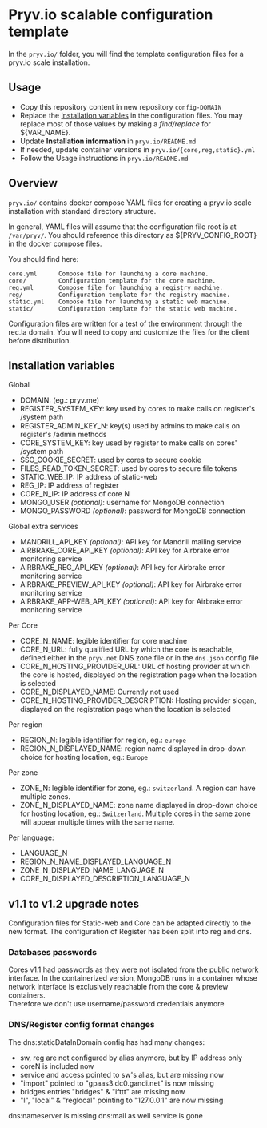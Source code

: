 # Pryv.io scalable configuration template

In the `pryv.io/` folder, you will find the template configuration files for a pryv.io scale installation.
 
 
## Usage

* Copy this repository content in new repository `config-DOMAIN`
* Replace the [installation variables](#installation-variables) in the configuration files. You may replace most of those values by making a *find/replace* for ${VAR_NAME}.  
* Update **Installation information** in `pryv.io/README.md`
* If needed, update container versions in `pryv.io/{core,reg,static}.yml`
* Follow the Usage instructions in `pryv.io/README.md`


## Overview

`pryv.io/` contains docker compose YAML files for creating a pryv.io scale
installation with standard directory structure. 

In general, YAML files will assume that the configuration file root is at 
`/var/pryv/`. You should reference this directory as ${PRYV_CONFIG_ROOT} in the
docker compose files. 

You should find here: 

    core.yml      Compose file for launching a core machine.
    core/         Configuration template for the core machine. 
    reg.yml       Compose file for launching a registry machine. 
    reg/          Configuration template for the registry machine. 
    static.yml    Compose file for launching a static web machine. 
    static/       Configuration template for the static web machine. 
    
Configuration files are written for a test of the environment through the rec.la
domain. You will need to copy and customize the files for the client before
distribution. 


## Installation variables

Global
- DOMAIN: (eg.: pryv.me)
- REGISTER_SYSTEM_KEY: key used by cores to make calls on register's /system path
- REGISTER_ADMIN_KEY_N: key(s) used by admins to make calls on register's /admin methods
- CORE_SYSTEM_KEY: key used by register to make calls on cores' /system path
- SSO_COOKIE_SECRET: used by cores to secure cookie
- FILES_READ_TOKEN_SECRET: used by cores to secure file tokens
- STATIC_WEB_IP: IP address of static-web
- REG_IP: IP address of register
- CORE_N_IP: IP address of core N
- MONGO_USER *(optional)*: username for MongoDB connection
- MONGO_PASSWORD *(optional)*: password for MongoDB connection

Global extra services
- MANDRILL_API_KEY *(optional)*: API key for Mandrill mailing service 
- AIRBRAKE_CORE_API_KEY *(optional)*: API key for Airbrake error monitoring service
- AIRBRAKE_REG_API_KEY *(optional)*: API key for Airbrake error monitoring service
- AIRBRAKE_PREVIEW_API_KEY *(optional)*: API key for Airbrake error monitoring service
- AIRBRAKE_APP-WEB_API_KEY *(optional)*: API key for Airbrake error monitoring service

Per Core
- CORE_N_NAME: legible identifier for core machine 
- CORE_N_URL: fully qualified URL by which the core is reachable, defined either in the `pryv.net` DNS zone file or in the `dns.json` config file
- CORE_N_HOSTING_PROVIDER_URL: URL of hosting provider at which the core is hosted, displayed on the registration page when the location is selected   
- CORE_N_DISPLAYED_NAME: Currently not used
- CORE_N_HOSTING_PROVIDER_DESCRIPTION: Hosting provider slogan, displayed on the registration page when the location is selected

Per region
- REGION_N: legible identifier for region, eg.: `europe`
- REGION_N_DISPLAYED_NAME: region name displayed in drop-down choice for hosting location, eg.: `Europe` 

Per zone
- ZONE_N: legible identifier for zone, eg.: `switzerland`. A region can have multiple zones.
- ZONE_N_DISPLAYED_NAME: zone name displayed in drop-down choice for hosting location, eg.: `Switzerland`. Multiple cores in the same zone will appear multiple times with the same name.

Per language:
- LANGUAGE_N
- REGION_N_NAME_DISPLAYED_LANGUAGE_N
- ZONE_N_DISPLAYED_NAME_LANGUAGE_N
- CORE_N_DISPLAYED_DESCRIPTION_LANGUAGE_N


## v1.1 to v1.2 upgrade notes

Configuration files for Static-web and Core can be adapted directly to the new format.
The configuration of Register has been split into reg and dns.


### Databases passwords

Cores v1.1 had passwords as they were not isolated from the public network interface. In the containerized version,
MongoDB runs in a container whose network interface is exclusively reachable from the core & preview containers.  
Therefore we don't use username/password credentials anymore


### DNS/Register config format changes

The dns:staticDataInDomain config has had many changes:
- sw, reg are not configured by alias anymore, but by IP address only
- coreN is included now
- service and access pointed to sw's alias, but are missing now
- "import" pointed to "gpaas3.dc0.gandi.net" is now missing
- bridges entries "bridges" & "ifttt" are missing now
- "l", "local" & "reglocal" pointing to "127.0.0.1" are now missing

dns:nameserver is missing
dns:mail as well
service is gone
